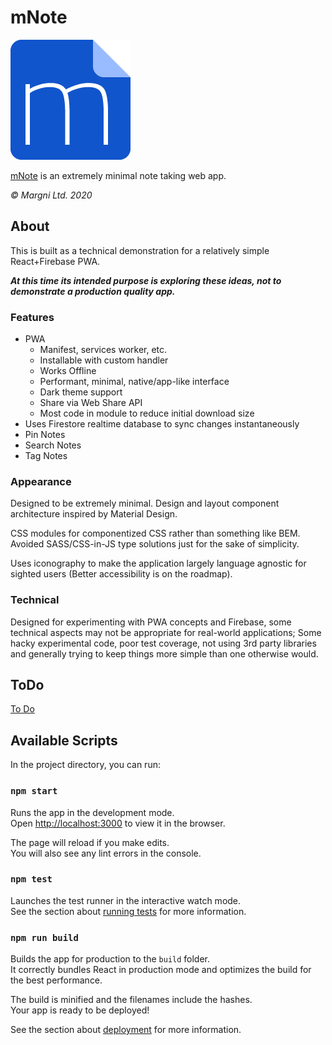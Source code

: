 # mNote

[![mNote Logo](public/logo192.png)](https://note.margni.com)

[mNote](https://note.margni.com) is an extremely minimal note taking web app.

_© Margni Ltd. 2020_

## About

This is built as a technical demonstration for a relatively simple React+Firebase PWA.

**_At this time its intended purpose is exploring these ideas, not to demonstrate a production quality app._**

### Features

-   PWA
    -   Manifest, services worker, etc.
    -   Installable with custom handler
    -   Works Offline
    -   Performant, minimal, native/app-like interface
    -   Dark theme support
    -   Share via Web Share API
    -   Most code in module to reduce initial download size
-   Uses Firestore realtime database to sync changes instantaneously
-   Pin Notes
-   Search Notes
-   Tag Notes

### Appearance

Designed to be extremely minimal. Design and layout component architecture inspired by Material Design.

CSS modules for componentized CSS rather than something like BEM. Avoided SASS/CSS-in-JS type solutions just for the sake of simplicity.

Uses iconography to make the application largely language agnostic for sighted users (Better accessibility is on the roadmap).

### Technical

Designed for experimenting with PWA concepts and Firebase, some technical aspects may not be appropriate for real-world applications; Some hacky experimental code, poor test coverage, not using 3rd party libraries and generally trying to keep things more simple than one otherwise would.

## ToDo

[To Do](./TODO.md)

## Available Scripts

In the project directory, you can run:

### `npm start`

Runs the app in the development mode.<br />
Open [http://localhost:3000](http://localhost:3000) to view it in the browser.

The page will reload if you make edits.<br />
You will also see any lint errors in the console.

### `npm test`

Launches the test runner in the interactive watch mode.<br />
See the section about [running tests](https://facebook.github.io/create-react-app/docs/running-tests) for more information.

### `npm run build`

Builds the app for production to the `build` folder.<br />
It correctly bundles React in production mode and optimizes the build for the best performance.

The build is minified and the filenames include the hashes.<br />
Your app is ready to be deployed!

See the section about [deployment](https://facebook.github.io/create-react-app/docs/deployment) for more information.
